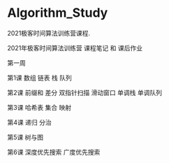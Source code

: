 # Algorithm_Study
2021极客时间算法训练营课程.

2021年极客时间算法训练营 
课程笔记 和 课后作业

第一周

第1课 
数组  链表   栈    队列  

第2课
前缀和 差分  双指针扫描   滑动窗口   单调栈   单调队列

第3课
哈希表   集合   映射

第4课
递归   分治

第5课
树与图

第6课
深度优先搜索   广度优先搜索

